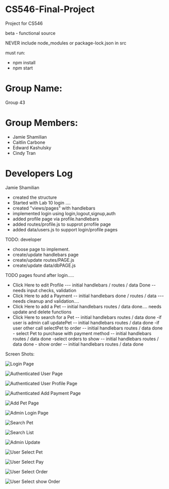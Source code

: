 # CS546-Final-Project
Project for CS546 

beta - functional source

NEVER include node_modules or package-lock.json in src

must run: 

- npm install
- npm start

# Group Name: 
Group 43

# Group Members:
- Jamie Shamilian
- Caitlin Carbone
- Edward Kashulsky
- Cindy Tran


# Developers Log
Jamie Shamilian 

- created the structure
- Started with Lab 10 login ....
- created "views/pages" with handlebars
- implemented login using login,logout,signup,auth
- added profile page via profile.handlebars
- added routes/profile.js to supprot prrofile page
- added data/users.js to support login/profile pages

TODO:
developer


- choose page to implement.
- create/update handlebars page
- create/update routes/PAGE.js
- create/update data/dbPAGE.js



TODO pages found after login.....



- Click Here to edit Profile --- initial handlebars / routes / data Done -- needs input checks, validation 
- Click Here to add a Payment -- initial handlebars done / routes / data --- needs cleanup and validation....
- Click Here to add a Pet  -- initial handlebars routes / data done.... needs update and delete functions 
- Click Here to search for a Pet -- initial handlebars routes / data done
	-if user is admin call updatePet -- initial handlebars routes / data done
	-if user other call selectPet to order  -- initial handlebars routes / data done
		- select Pet to purchase with payment method -- initial handlebars routes / data done
	-select orders to show -- initial handlebars routes / data done
		- show order  -- initial handlebars routes / data done
		





Screen Shots:

![Login Page](./docs/images/PetAdoptionLogin.jpg)


![Authenticated User Page](./docs/images/PetAdoptionAuthenticatedUser.jpg)


![Authenticated User Profile Page](./docs/images/PetAdoptionProfile.jpg)

![Authenticated Add Payment Page](./docs/images/PetAdoptionAddPayment.jpg)

![Add Pet Page](./docs/images/PetAdoptionAddPet.jpg)


![Admin Login Page](./docs/images/PetAdoptionAdminUser.jpg)

![Search Pet](./docs/images/PetAdoptionSearchPet.jpg)

![Search List](./docs/images/PetAdoptionUpdateList.jpg)

![Admin Update](./docs/images/PetAdoptionUpdate.jpg)

![User Select Pet ](./docs/images/PetAdoptionSelectPet.jpg)

![User Select Pay ](./docs/images/PetAdoptionPayForPet.jpg)

![User Select Order ](./docs/images/PetAdoptionSelectOrderList.jpg)

![User Select show Order ](./docs/images/PetAdoptionShowOrder.jpg)
